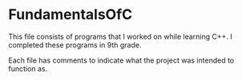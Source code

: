 # FundamentalsOfC
This file consists of programs that I worked on while learning C++. I completed these programs in 9th grade.

Each file has comments to indicate what the project was intended to function as.
